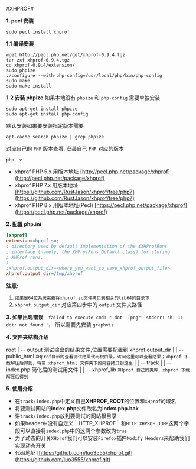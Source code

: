 #XHPROF#

**1. pecl 安装**

```shell
sudo pecl install xhprof
```

**1.1 编译安装**

```shell
wget http://pecl.php.net/get/xhprof-0.9.4.tgz
tar zxf xhprof-0.9.4.tgz
cd xhprof-0.9.4/extension/
sudo phpize
./configure --with-php-config=/usr/local/php/bin/php-config
sudo make
sudo make install
```

**1.2 安装 phpize**
如果本地没有 `phpize` 和 `php-config` 需要单独安装

```shell
sudo apt-get install phpize
sudo apt-get install php-config
```
默认安装如果要安装指定版本需要

```shell
apt-cache search phpize | grep phpize
```
对应自己的 `PHP` 版本查看, 安装自己 `PHP` 对应的版本

```shell
php -v
```

- xhprof PHP 5.x 用版本地址 [http://pecl.php.net/package/xhprof](http://pecl.php.net/package/xhprof)
- xhprof PHP 7.x 用版本地址 [https://github.com/RustJason/xhprof/tree/php7](https://github.com/RustJason/xhprof/tree/php7)
- xhprof PHP 8.x 用版本地址(Pecl) [https://pecl.php.net/package/xhprof](https://pecl.php.net/package/xhprof)


**2. 配置 php.ini**

```ini
[xhprof]
extension=xhprof.so;
; directory used by default implementation of the iXHProfRuns
; interface (namely, the XHProfRuns_Default class) for storing
; XHProf runs.
;
;xhprof.output_dir=<where_you_want_to_save_xhprof_output_file>
xhprof.output_dir=/tmp/xhprof
```
**注意:** 
1. `如果是64位系统需要将xhprof.so文件拷贝到相关的lib64的目录下`
2. `xhprof.output_dir` 对应第四步中的 `output` 文件夹路径

**3. 如果出现错误**　`failed to execute cmd: " dot -Tpng". stderr: sh: 1: dot: not found '`，
所以需要先安装 `graphviz`

**4. 文件夹结构介绍**

root
| -- output  测试输出的结果文件,位置需要配置到 xhprof.output_dir
|
| -- public_html `XHprof自带的查看测试结果代码根目录，访问这里可以查看结果；xhprof 下载解压后得到，将带 xhprof_html 文件夹下的内容拷贝到这里`
|
| -- track
|  | -- index.php 简化后的测试用文件
|
| -- xhprof_lib `XHprof 自己的类库，xhprof 下载解压后得到`



**5. 使用介绍**
 - 在`track/index.php`中定义自己**XHPROF_ROOT**的位置和`XHprof`的域名
 - 将要测试网站的**index.php**文件改名为**index.php.bak**
 - 讲`track/index.php`放到要测试的网站根目录
 - 如果header中没有自定义｀HTTP_XHPROF｀和`HTTP_XHPROF_JUMP`这两个字段可以直接将`index.php`中的这两个参数改为`true`
 - 为了动态的开关`XHprof`我们可以安装`Firefox`插件`Modify Headers`来帮助我们实现动态开关
 - 代码地址 [https://github.com/luo3555/xhprof.git](https://github.com/luo3555/xhprof.git)

